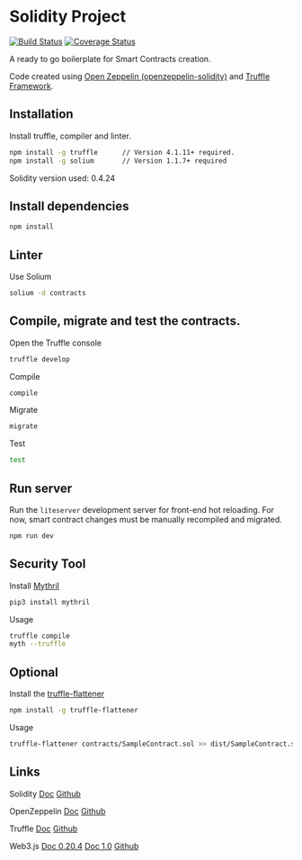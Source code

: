# Solidity Project

[![Build Status](https://travis-ci.org/paneedesign/smart-contract-box.svg?branch=master)](https://travis-ci.org/paneedesign/smart-contract-box) 
[![Coverage Status](https://coveralls.io/repos/github/paneedesign/smart-contract-box/badge.svg)](https://coveralls.io/github/paneedesign/smart-contract-box)


A ready to go boilerplate for Smart Contracts creation.
 

Code created using [Open Zeppelin (openzeppelin-solidity)](https://github.com/OpenZeppelin/openzeppelin-solidity) and [Truffle Framework](https://github.com/trufflesuite/truffle).

 
 
## Installation


Install truffle, compiler and linter.

```bash
npm install -g truffle      // Version 4.1.11+ required.
npm install -g solium       // Version 1.1.7+ required
```

Solidity version used: 0.4.24



## Install dependencies


```bash
npm install
```



## Linter


Use Solium

```bash
solium -d contracts
```



## Compile, migrate and test the contracts.
 

Open the Truffle console

```bash
truffle develop
```

Compile 

```bash
compile 
```

Migrate

```bash
migrate
```

Test

```bash
test
```



## Run server


Run the `liteserver` development server for front-end hot reloading. For now, smart contract changes must be manually recompiled and migrated.

```bash
npm run dev
```



## Security Tool


Install [Mythril](https://github.com/ConsenSys/mythril)

```bash
pip3 install mythril
```


Usage 

```bash
truffle compile
myth --truffle
```



## Optional


Install the [truffle-flattener](https://github.com/alcuadrado/truffle-flattener)

```bash
npm install -g truffle-flattener
```
 
 
Usage 

```bash
truffle-flattener contracts/SampleContract.sol >> dist/SampleContract.sol
```
 
 
 
## Links

Solidity [Doc](https://solidity.readthedocs.io) [Github](https://solidity.readthedocs.io)

OpenZeppelin [Doc](https://openzeppelin.org/api/docs/open-zeppelin.html) [Github](https://github.com/OpenZeppelin)

Truffle [Doc](http://truffleframework.com/docs) [Github](https://github.com/trufflesuite/truffle)

Web3.js [Doc 0.20.4](https://github.com/ethereum/wiki/wiki/JavaScript-API) [Doc 1.0](http://web3js.readthedocs.io/en/1.0) [Github](https://github.com/ethereum/web3.js)
 